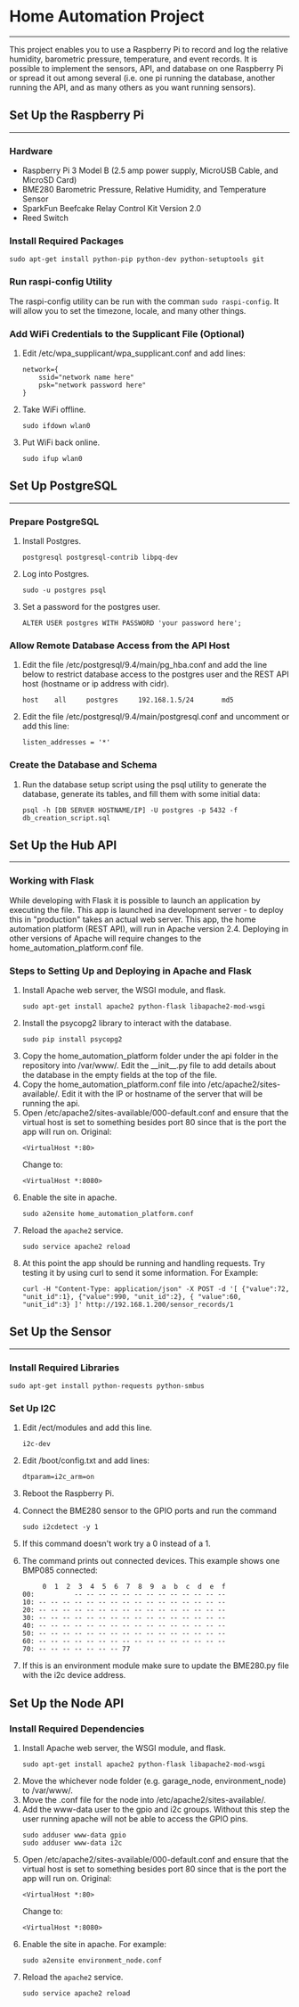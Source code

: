 # Home Automation Project
---
This project enables you to use a Raspberry Pi to record and log the relative humidity, barometric pressure, temperature, and event records. It is possible to implement the sensors, API, and database on one Raspberry Pi or spread it out among several (i.e. one pi running the database, another running the API, and as many others as you want running sensors).

## Set Up the Raspberry Pi
---

### Hardware
- Raspberry Pi 3 Model B (2.5 amp power supply, MicroUSB Cable, and MicroSD Card)
- BME280 Barometric Pressure, Relative Humidity, and Temperature Sensor
- SparkFun Beefcake Relay Control Kit Version 2.0
- Reed Switch

### Install Required Packages
   ```
   sudo apt-get install python-pip python-dev python-setuptools git
   ```

### Run raspi-config Utility
The raspi-config utility can be run with the comman `sudo raspi-config`. It will allow you to set the timezone, locale, and many other things.

### Add WiFi Credentials to the Supplicant File (Optional)
1. Edit /etc/wpa_supplicant/wpa_supplicant.conf and add lines:
   ```
   network={
	   ssid="network name here"
	   psk="network password here"
   }
   ```
2. Take WiFi offline.
   ```
   sudo ifdown wlan0
   ```
3. Put WiFi back online.
   ```
   sudo ifup wlan0
   ```

## Set Up PostgreSQL
---

### Prepare PostgreSQL
1. Install Postgres.
   ```
   postgresql postgresql-contrib libpq-dev
   ```
2. Log into Postgres.
   ```
   sudo -u postgres psql
   ```
3. Set a password for the postgres user.
   ```
   ALTER USER postgres WITH PASSWORD 'your password here';
   ```

### Allow Remote Database Access from the API Host
1. Edit the file /etc/postgresql/9.4/main/pg_hba.conf and add the line below to restrict database access to the postgres user and the REST API host (hostname or ip address with cidr). 
   ```
   host    all     postgres     192.168.1.5/24       md5
   ```
   
2. Edit the file /etc/postgresql/9.4/main/postgresql.conf and uncomment or add this line:
   ```
   listen_addresses = '*'
   ```

### Create the Database and Schema
1. Run the database setup script using the psql utility to generate the database, generate its tables, and fill them with some initial data:
   ```
   psql -h [DB SERVER HOSTNAME/IP] -U postgres -p 5432 -f db_creation_script.sql
   ```

## Set Up the Hub API
---

### Working with Flask
While developing with Flask it is possible to launch an application by executing the file. This app is launched ina development server - to deploy this in "production" takes an actual web server. This app, the home automation platform (REST API), will run in Apache version 2.4. Deploying in other versions of Apache will require changes to the home_automation_platform.conf file.

### Steps to Setting Up and Deploying in Apache and Flask
1. Install Apache web server, the WSGI module, and flask.
   ```
   sudo apt-get install apache2 python-flask libapache2-mod-wsgi
   ```
2. Install the psycopg2 library to interact with the database.
   ```
   sudo pip install psycopg2
   ```
3. Copy the home_automation_platform folder under the api folder in the repository into /var/www/. Edit the \_\_init\_\_.py file to add details about the database in the empty fields at the top of the file. 
4. Copy the home_automation_platform.conf file into /etc/apache2/sites-available/. Edit it with the IP or hostname of the server that will be running the api.
5. Open /etc/apache2/sites-available/000-default.conf and ensure that the virtual host is set to something besides port 80 since that is the port the app will run on.
   Original:
   ```
   <VirtualHost *:80>
   ```
   Change to:
   ```
   <VirtualHost *:8080>
   ```
6. Enable the site in apache.
   ```
   sudo a2ensite home_automation_platform.conf
   ```
7. Reload the `apache2` service.
   ```
   sudo service apache2 reload
   ```
8. At this point the app should be running and handling requests. Try testing it by using curl to send it some information. 
   For Example:
   ```
   curl -H "Content-Type: application/json" -X POST -d '[ {"value":72, "unit_id":1}, {"value":990, "unit_id":2}, { "value":60, "unit_id":3} ]' http://192.168.1.200/sensor_records/1

   ```

## Set Up the Sensor
---

### Install Required Libraries
   ```
   sudo apt-get install python-requests python-smbus
   ```

### Set Up I2C
1. Edit /ect/modules and add this line.
   ```
   i2c-dev
   ```
   
2. Edit /boot/config.txt and add lines:
   ```
   dtparam=i2c_arm=on
   ```
   
3. Reboot the Raspberry Pi.
4. Connect the BME280 sensor to the GPIO ports and run the command
   ```
   sudo i2cdetect -y 1
   ```
5. If this command doesn't work try a 0 instead of a 1. 
6. The command prints out connected devices. This example shows one BMP085 connected:
   ```
        0  1  2  3  4  5  6  7  8  9  a  b  c  d  e  f
   00:          -- -- -- -- -- -- -- -- -- -- -- -- -- 
   10: -- -- -- -- -- -- -- -- -- -- -- -- -- -- -- -- 
   20: -- -- -- -- -- -- -- -- -- -- -- -- -- -- -- -- 
   30: -- -- -- -- -- -- -- -- -- -- -- -- -- -- -- -- 
   40: -- -- -- -- -- -- -- -- -- -- -- -- -- -- -- -- 
   50: -- -- -- -- -- -- -- -- -- -- -- -- -- -- -- -- 
   60: -- -- -- -- -- -- -- -- -- -- -- -- -- -- -- -- 
   70: -- -- -- -- -- -- -- 77    
   ```
7. If this is an environment module make sure to update the BME280.py file with the i2c device address.

## Set Up the Node API

### Install Required Dependencies
1. Install Apache web server, the WSGI module, and flask.
   ```
   sudo apt-get install apache2 python-flask libapache2-mod-wsgi
   ```
2. Move the whichever node folder (e.g. garage_node, environment_node) to /var/www/.
3. Move the .conf file for the node into /etc/apache2/sites-available/.
4. Add the www-data user to the gpio and i2c groups. Without this step the user running apache will not be able to access the GPIO pins.
   ```
   sudo adduser www-data gpio
   sudo adduser www-data i2c
   ```
5. Open /etc/apache2/sites-available/000-default.conf and ensure that the virtual host is set to something besides port 80 since that is the port the app will run on.
   Original:
   ```
   <VirtualHost *:80>
   ```
   Change to:
   ```
   <VirtualHost *:8080>
   ```
6. Enable the site in apache. For example:
   ```
   sudo a2ensite environment_node.conf
   ```
7. Reload the `apache2` service.
   ```
   sudo service apache2 reload
   ```
